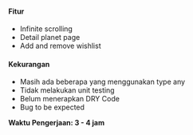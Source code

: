 #### Fitur

- Infinite scrolling
- Detail planet page
- Add and remove wishlist

#### Kekurangan

- Masih ada beberapa yang menggunakan type any
- Tidak melakukan unit testing
- Belum menerapkan DRY Code
- Bug to be expected

**Waktu Pengerjaan: 3 - 4 jam**
